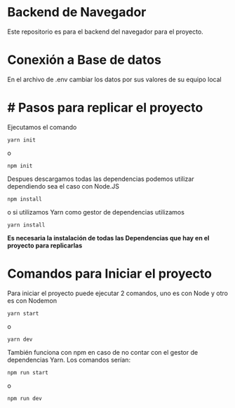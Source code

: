 # Backend de Navegador
Este repositorio es para el backend del navegador para el proyecto.
# Conexión a Base de datos
En el archivo de .env cambiar los datos por sus valores de su equipo local
# # Pasos para replicar el proyecto
Ejecutamos el comando 
```
yarn init
```
o 
```
npm init
```
Despues descargamos todas las dependencias podemos utilizar dependiendo sea el caso con Node.JS 
```
npm install
```
o si utilizamos Yarn como gestor de dependencias utilizamos
```
yarn install
```
**Es necesaria la instalación de todas las Dependencias que hay en el proyecto para replicarlas**

# Comandos para Iniciar el proyecto
Para iniciar el proyecto puede ejecutar 2 comandos, uno es con Node y otro es con Nodemon
```
yarn start 
```
o 
```
yarn dev
```
También funciona con npm en caso de no contar con el gestor de dependencias Yarn. Los comandos serían: 
```
npm run start
```
o 
```
npm run dev
```
